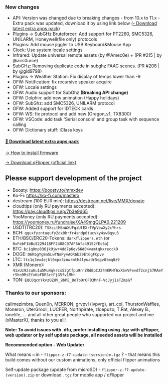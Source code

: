 ### New changes
* API: Version was changed due to breaking changes - from 10.x to 11.x - Extra pack was updated, download it by using link below ([- Download latest extra apps pack](https://download-directory.github.io/?url=https://github.com/xMasterX/unleashed-extra-pack/tree/main/apps))
* Plugins -> SubGHz Bruteforcer: Add support for PT2260, SMC5326, UNILARM, Honeywell(file only) protocols
* Plugins: Add mouse jiggler to USB Keyboard&Mouse App
* Clock: Use system locale settings
* Infrared: Update universal remote assets (by @Amec0e) + (PR #215 | by @airs0urce)
* SubGHz: Removing duplicate code in subghz FAAC scenes. (PR #208 | by @gid9798)
* Plugins -> Weather Station: Fix display of temps lower than -9
* OFW: Notification: fix recursive speaker acquire
* OFW: Locale settings
* OFW: Audio support for SubGhz **(Breaking API change)**
* OFW: Dolphin: add new animation (Happy holidays)
* OFW: SubGhz: add SMC5326, UNILARM protocol
* OFW: Added support for IDTECK cards
* OFW: WS: fix protocol and add new (Oregon_v1, TX8300)
* OFW: VSCode: add task 'Serial console' and group task with sequence calling
* OFW: Dictionary stuff: iClass keys

#### [🎲 Download latest extra apps pack](https://download-directory.github.io/?url=https://github.com/xMasterX/unleashed-extra-pack/tree/main/apps)

[-> How to install firmware](https://github.com/DarkFlippers/unleashed-firmware/blob/dev/documentation/HowToInstall.md)

[-> Download qFlipper (official link)](https://flipperzero.one/update)

## Please support development of the project
* Boosty: https://boosty.to/mmxdev
* Ko-Fi: https://ko-fi.com/masterx
* destream (100 EUR min): https://destream.net/live/MMX/donate
* cloudtips (only RU payments accepted): https://pay.cloudtips.ru/p/7b3e9d65
* YooMoney (only RU payments accepted): https://yoomoney.ru/fundraise/XA49mgQLPA0.221209
* USDT(TRC20): `TSXcitMSnWXUFqiUfEXrTVpVewXy2cYhrs`
* BCH: `qquxfyzntuqufy2dx0hrfr4sndp0tucvky4sw8qyu3`
* ETH/BSC/ERC20-Tokens: `darkflippers.eth` (or `0xFebF1bBc8229418FF2408C07AF6Afa49152fEc6a`)
* BTC: `bc1q0np836jk9jwr4dd7p6qv66d04vamtqkxrecck9`
* DOGE: `D6R6gYgBn5LwTNmPyvAQR6bZ9EtGgFCpvv`
* LTC: `ltc1q3ex4ejkl0xpx3znwrmth4lyuadr5qgv8tmq8z9`
* XMR (Monero): `41xUz92suUu1u5Mu4qkrcs52gtfpu9rnZRdBpCJ244KRHf6xXSvVFevdf2cnjS7RAeYr5hn9MsEfxKoFDRSctFjG5fv1Mhn`
* TON: `EQCOqcnYkvzOZUV_9bPE_8oTbOrOF03MnF-VcJyjisTZmpGf`

### Thanks to our sponsors:
callmezimbra, Quen0n, MERRON, grvpvl (lvpvrg), art_col, ThurstonWaffles, Moneron, UterGrooll, LUCFER, Northpirate, zloepuzo, T.Rat, Alexey B., ionelife, ...
and all other great people who supported our project and me (xMasterX), thanks to you all!

**Note: To avoid issues with .dfu, prefer installing using .tgz with qFlipper, web updater or by self update package, all needed assets will be installed**

**Recommended option - Web Updater**

What means `n` in - `flipper-z-f7-update-(version)n.tgz` ? - that means this build comes without our custom animations, only official flipper animations

Self-update package (update from microSD) - `flipper-z-f7-update-(version).zip` or download `.tgz` for mobile app / qFlipper


